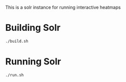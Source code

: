This is a solr instance for running interactive heatmaps

# Building Solr

```bash
./build.sh
```


# Running Solr

```bash
./run.sh
```
